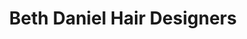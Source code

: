 ---
title: "Beth Daniel Hair Designers"
url: /bridgend/beth-daniel-hair-designers/
shop: Friseur
---